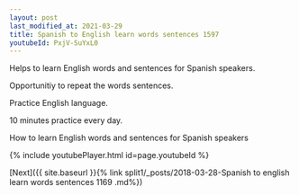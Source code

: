 ```yaml
---
layout: post
last_modified_at: 2021-03-29
title: Spanish to English learn words sentences 1597 
youtubeId: PxjV-SuYxL0
---
```

 
 
Helps to learn English words and sentences for Spanish speakers.

Opportunitiy to repeat the words sentences. 

Practice English language. 
 
10 minutes practice every day. 
 
How to learn English words and sentences for Spanish speakers 
 
{% include youtubePlayer.html id=page.youtubeId %}
 
 
[Next]({{ site.baseurl }}{% link  split1/_posts/2018-03-28-Spanish to english learn words sentences 1169 .md%})
 
